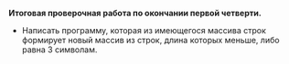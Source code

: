 **Итоговая проверочная работа по окончании первой четверти.** 
  
- Написать программу, которая из имеющегося массива строк формирует новый массив из строк, длина которых меньше, либо равна 3 символам.